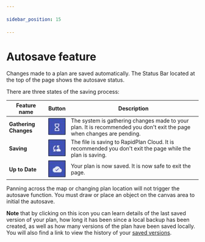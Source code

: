 ```yaml
---

sidebar_position: 15

---
```

# Autosave feature

Changes made to a plan are saved automatically. The Status Bar located at the top of the page shows the autosave status.

There are three states of the saving process:

| Feature name                 |                Button                 | Description                                                  |
| --------------------- | :-----------------------------------: | ------------------------------------------------------------ |
| **Gathering Changes**             | ![gathering changes](./Assets/ro-gathering-changes.jpg) | The system is gathering changes made to your plan. It is recommended you don't exit the page when changes are pending.       |
| **Saving** | ![Saving](./Assets/ro-saving.jpg) | The file is saving to RapidPlan Cloud. It is recommended you don't exit the page while the plan is saving. |
| **Up to Date**          | ![up to date](./Assets/ro-up-to-date.jpg)| Your plan is now saved. It is now safe to exit the page. |

Panning across the map or changing plan location will not trigger the autosave function. You must draw or place an object on the canvas area to initial the autosave.

**Note** that by clicking on this icon you can learn details of the last saved version of your plan, how long it has been since a local backup has been created, as well as how many versions of the plan have been saved locally.
You will also find a link to view the history of your [saved versions](/rapid-online/11.%20Restoring%20Previous%20Version%20of%20the%20Plan/).

